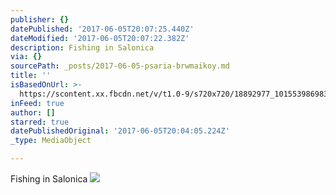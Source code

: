 ```yaml
---
publisher: {}
datePublished: '2017-06-05T20:07:25.440Z'
dateModified: '2017-06-05T20:07:22.382Z'
description: Fishing in Salonica
via: {}
sourcePath: _posts/2017-06-05-psaria-brwmaikoy.md
title: ''
isBasedOnUrl: >-
  https://scontent.xx.fbcdn.net/v/t1.0-9/s720x720/18892977_10155398698313156_3068628028198086459_n.jpg?oh=1879d98fdfe654269f4edbb3c277c6ff&oe=59A7DC3F
inFeed: true
author: []
starred: true
datePublishedOriginal: '2017-06-05T20:04:05.224Z'
_type: MediaObject

---
```

Fishing in Salonica
![](https://imgflo.herokuapp.com/graph/2b2431f8e7ba7b0/ef8faa5378b46f776972d553b51ffa6b/noop.jpg?input=https%3A%2F%2Fscontent.xx.fbcdn.net%2Fv%2Ft1.0-9%2Fs720x720%2F18892977_10155398698313156_3068628028198086459_n.jpg%3Foh%3D1879d98fdfe654269f4edbb3c277c6ff%26oe%3D59A7DC3F)